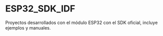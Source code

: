 # ESP32_SDK_IDF
Proyectos desarrollados con el módulo ESP32 con el SDK oficial, incluye ejemplos y manuales.
